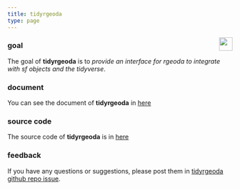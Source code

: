 ```yaml
---
title: tidyrgeoda
type: page
---
```


<img src="https://spatlyu.github.io/projects/projects-picture/tidyrgeoda.png" align="right" height="30"/>

### goal

The goal of **tidyrgeoda** is to *provide an interface for rgeoda to integrate with sf objects and the tidyverse*.

### document

You can see the document of **tidyrgeoda** in [here](https://spatlyu.github.io/tidyrgeoda/)

### source code

The source code of **tidyrgeoda** is in [here](https://github.com/SpatLyu/tidyrgeoda/)

### feedback

If you have any questions or suggestions, please post them in [tidyrgeoda github repo issue](https://github.com/SpatLyu/tidyrgeoda/issues).
